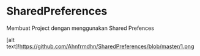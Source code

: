 # SharedPreferences
Membuat Project dengan menggunakan Shared Prefences

[alt text]!https://github.com/Ahnfrmdhn/SharedPreferences/blob/master/1.png
